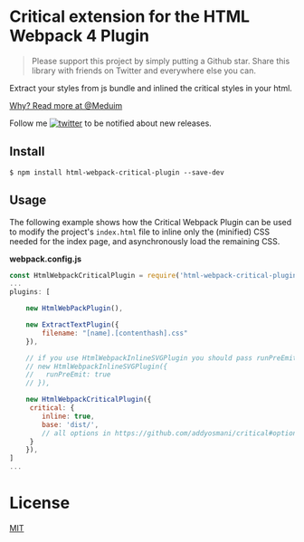 Critical extension for the HTML Webpack 4 Plugin
========================================

> Please support this project by simply putting a Github star. Share this library with friends on Twitter and everywhere else you can.

Extract your styles from js bundle and inlined the critical styles in your html.

[Why? Read more at @Meduim](https://medium.com/@wizardnet972/make-your-page-rendering-faster)

Follow me [![twitter](https://img.shields.io/twitter/follow/wizardnet972.svg?style=social&label=%20wizardnet972)](https://twitter.com/wizardnet972) to be notified about new releases.

## Install

```
$ npm install html-webpack-critical-plugin --save-dev

```

## Usage

The following example shows how the Critical Webpack Plugin can be used to modify
the project's `index.html` file to inline only the (minified) CSS needed for the index page,
and asynchronously load the remaining CSS.

**webpack.config.js**

```js
const HtmlWebpackCriticalPlugin = require('html-webpack-critical-plugin');
...
plugins: [

    new HtmlWebPackPlugin(),

    new ExtractTextPlugin({
        filename: "[name].[contenthash].css"
    }),

    // if you use HtmlWebpackInlineSVGPlugin you should pass runPreEmit.  
    // new HtmlWebpackInlineSVGPlugin({
    //   runPreEmit: true
    // }),

    new HtmlWebpackCriticalPlugin({
     critical: {
        inline: true,
        base: 'dist/',
        // all options in https://github.com/addyosmani/critical#options
     }
    }),
]
...
```


# License
 [MIT](/LICENSE)
